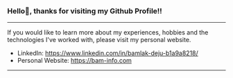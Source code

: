 ### Hello👋, thanks for visiting my Github Profile!!

-----------------------------------------------------------------------------------------------------------------------------------------------------------

If you would like to learn more about my experiences, hobbies and the technologies I've worked with, please visit my personal website.

<!-- - Personal Website: https://bam-info.com -->
- LinkedIn: https://www.linkedin.com/in/bamlak-deju-b1a9a8218/
- Personal Website: https://bam-info.com

-----------------------------------------------------------------------------------------------------------------------------------------------------------
